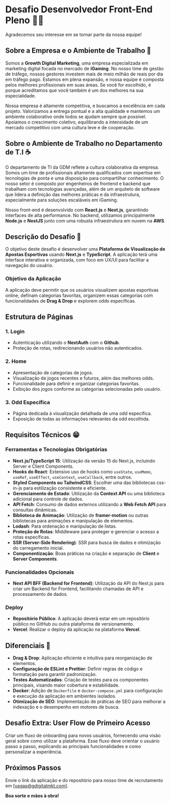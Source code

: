 # Desafio Desenvolvedor Front-End Pleno 👩‍💻

Agradecemos seu interesse em se tornar parte da nossa equipe!

## Sobre a Empresa e o Ambiente de Trabalho 🚀

Somos a **Growth Digital Marketing**, uma empresa especializada em marketing digital focada no mercado de **iGaming**. No nosso time de gestão de tráfego, nossos gestores investem mais de meio milhão de reais por dia em tráfego pago. Estamos em plena expansão, e nossa equipe é composta pelos melhores profissionais em suas áreas. Se você for escolhido, é porque acreditamos que você também é um dos melhores na sua especialidade.

Nossa empresa é altamente competitiva, e buscamos a excelência em cada projeto. Valorizamos a entrega pontual e a alta qualidade e mantemos um ambiente colaborativo onde todos se ajudam sempre que possível. Apoiamos o crescimento coletivo, equilibrando a intensidade de um mercado competitivo com uma cultura leve e de cooperação.

## Sobre o Ambiente de Trabalho no Departamento de T.I ☕

O departamento de TI da GDM reflete a cultura colaborativa da empresa. Somos um time de profissionais altamente qualificados com expertise em tecnologias de ponta e uma disposição para compartilhar conhecimento. O nosso setor é composto por engenheiros de frontend e backend que trabalham com tecnologias avançadas, além de um arquiteto de software que lidera a definição das melhores práticas e da infraestrutura, especialmente para soluções escaláveis em iGaming.

Nosso front-end é desenvolvido com **React.js** e **Next.js**, garantindo interfaces de alta performance. No backend, utilizamos principalmente **Node.js** e **NestJS** junto com uma robusta infraestrutura em nuvem na **AWS**.

## Descrição do Desafio 📰

O objetivo deste desafio é desenvolver uma **Plataforma de Visualização de Apostas Esportivas** usando **Next.js** e **TypeScript**. A aplicação terá uma interface interativa e organizada, com foco em UX/UI para facilitar a navegação do usuário.

### Objetivo da Aplicação

A aplicação deve permitir que os usuários visualizem apostas esportivas online, definam categorias favoritas, organizem essas categorias com funcionalidades de **Drag & Drop** e explorem odds específicas.

## Estrutura de Páginas

### 1. Login

- Autenticação utilizando o **NextAuth** com o **Github**.
- Proteção de rotas, redirecionando usuários não autenticados.

### 2. Home

- Apresentação de categorias de jogos.
- Visualização de jogos recentes e futuros, além das melhores odds.
- Funcionalidade para definir e organizar categorias favoritas.
- Exibição dos jogos conforme as categorias selecionadas pelo usuário.

### 3. Odd Específica

- Página dedicada à visualização detalhada de uma odd específica.
- Exposição de todas as informações relevantes da odd escolhida.

## Requisitos Técnicos 😁

### Ferramentas e Tecnologias Obrigatórias

- **Next.js/TypeScript 15**: Utilização da versão 15 do Next.js, incluindo Server e Client Components.
- **Hooks do React**: Extensivo uso de hooks como `useState`, `useMemo`, `useRef`, `useEffect`, `useContext`, `useCallback`, entre outros.
- **Styled Components ou TailwindCSS**: Escolher uma das bibliotecas css-in-js para estilização consistente e eficiente.
- **Gerenciamento de Estado**: Utilização da **Context API** ou uma biblioteca adicional para controle de dados.
- **API Fetch**: Consumo de dados externos utilizando a **Web Fetch API** para consultas dinâmicas.
- **Biblioteca de Animação**: Utilização de **framer-motion** ou outras bibliotecas para animações e manipulação de elementos.
- **Lodash**: Para ordenação e manipulação de listas.
- **Proteção de Rotas**: Middleware para proteger e gerenciar o acesso a rotas específicas.
- **SSR (Server-Side Rendering)**: SSR para busca de dados e otimização do carregamento inicial.
- **Componentização**: Boas práticas na criação e separação de **Client** e **Server Components**.

### Funcionalidades Opcionais

- **Next API BFF (Backend for Frontend)**: Utilização da API do Next.js para criar um Backend for Frontend, facilitando chamadas de API e processamento de dados.

### Deploy

- **Repositório Público**: A aplicação deverá estar em um repositório público no GitHub ou outra plataforma de versionamento.
- **Vercel**: Realizar o deploy da aplicação na plataforma **Vercel**.

## Diferenciais 💖

- **Drag & Drop**: Aplicação eficiente e intuitiva para reorganização de elementos.
- **Configuração de ESLint e Prettier**: Definir regras de código e formatação para garantir padronização.
- **Testes Automatizados**: Criação de testes para os componentes principais, visando maior cobertura e estabilidade.
- **Docker**: Adição de `Dockerfile` e `docker-compose.yml` para configuração e execução da aplicação em ambientes isolados.
- **Otimização de SEO**: Implementação de práticas de SEO para melhorar a indexação e o desempenho em motores de busca.

## Desafio Extra: User Flow de Primeiro Acesso

Criar um fluxo de onboarding para novos usuários, fornecendo uma visão geral sobre como utilizar a plataforma. Esse fluxo deve orientar o usuário passo a passo, explicando as principais funcionalidades e como personalizar a experiência.

## Próximos Passos

Envie o link da aplicação e do repositório para nosso time de recrutamento em [vagas@gdigitalmkt.com].

**Boa sorte e mãos à obra!**
